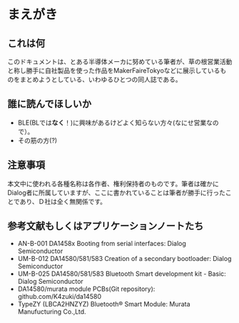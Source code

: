 # まえがき
## これは何
このドキュメントは、とある半導体メーカに努めている筆者が、草の根営業活動と称し勝手に自社製品を使った作品をMakerFaireTokyoなどに展示しているものをまとめようとしている、いわゆるひとつの同人誌である。

## 誰に読んでほしいか
* BLE(BLでは**なく**！)に興味があるけどよく知らない方々(なにせ営業なので）。
* その筋の方(?)

## 注意事項
本文中に使われる各種名称は各作者、権利保持者のものです。筆者は確かにDialog者に所属していますが、ここに書かれていることは筆者が勝手に行ったことであり、Ｄ社は全く無関係です。

## 参考文献もしくはアプリケーションノートたち
* AN-B-001 DA1458x Booting from serial interfaces: Dialog Semiconductor
* UM-B-012 DA14580/581/583 Creation of a secondary bootloader: Dialog Semiconductor
* UM-B-025 DA14580/581/583 Bluetooth Smart development kit - Basic: Dialog Semiconductor
* DA14580/murata module PCBs(Git repository): github.com/K4zuki/da14580
* TypeZY (LBCA2HNZYZ) Bluetooth® Smart Module: Murata Manufucturing Co.,Ltd.
